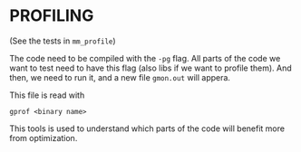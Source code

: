 # PROFILING
(See the tests in `mm_profile`)

The code need to be compiled with the `-pg` flag. All parts of the code we want to test need to have this flag 
(also libs if we want to profile them). And then, we need to run it, and a new file `gmon.out` will appera.

This file is read with

`gprof <binary name>`


This tools is used to understand which parts of the code will benefit more from optimization.











